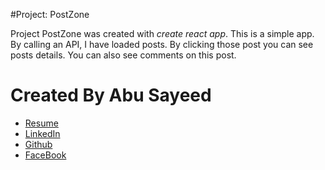 #Project: PostZone

Project PostZone was created with *create react app*. This is a simple app. By calling an API, I have loaded posts. By clicking those post you can see posts details. You can also see comments on this post.

# Created By Abu Sayeed

- [Resume](https://drive.google.com/file/d/1n_WyOpWTddo8uBbx_PLidPB8ZviP1vBQ/view)
- [LinkedIn](https://www.linkedin.com/in/abusayeed95/)
- [Github](https://github.com/ahmedmusa995/)
- [FaceBook](https://www.facebook.com/sayeed.sayem.95/)

